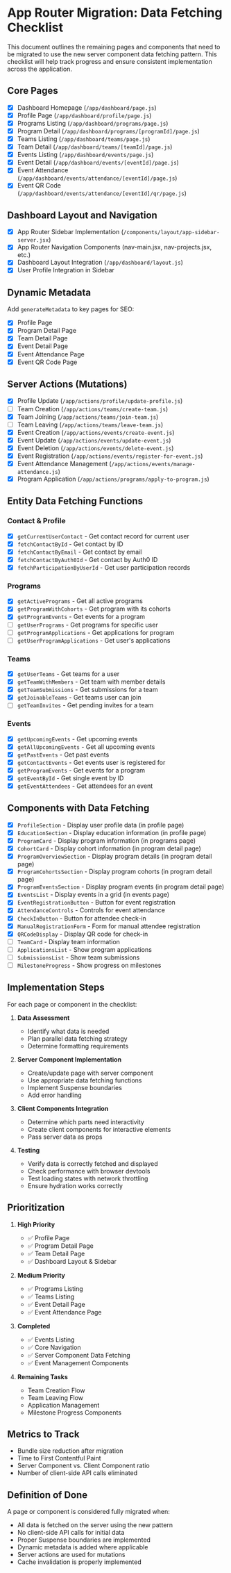 # App Router Migration: Data Fetching Checklist

This document outlines the remaining pages and components that need to be migrated to use the new server component data fetching pattern. This checklist will help track progress and ensure consistent implementation across the application.

## Core Pages

- [x] Dashboard Homepage (`/app/dashboard/page.js`)
- [x] Profile Page (`/app/dashboard/profile/page.js`)
- [x] Programs Listing (`/app/dashboard/programs/page.js`)
- [x] Program Detail (`/app/dashboard/programs/[programId]/page.js`)
- [x] Teams Listing (`/app/dashboard/teams/page.js`)
- [x] Team Detail (`/app/dashboard/teams/[teamId]/page.js`)
- [x] Events Listing (`/app/dashboard/events/page.js`)
- [x] Event Detail (`/app/dashboard/events/[eventId]/page.js`)
- [x] Event Attendance (`/app/dashboard/events/attendance/[eventId]/page.js`)
- [x] Event QR Code (`/app/dashboard/events/attendance/[eventId]/qr/page.js`)

## Dashboard Layout and Navigation

- [x] App Router Sidebar Implementation (`/components/layout/app-sidebar-server.jsx`)
- [x] App Router Navigation Components (nav-main.jsx, nav-projects.jsx, etc.)
- [x] Dashboard Layout Integration (`/app/dashboard/layout.js`)
- [x] User Profile Integration in Sidebar

## Dynamic Metadata

Add `generateMetadata` to key pages for SEO:

- [x] Profile Page
- [x] Program Detail Page
- [x] Team Detail Page
- [x] Event Detail Page
- [x] Event Attendance Page
- [x] Event QR Code Page

## Server Actions (Mutations)

- [x] Profile Update (`/app/actions/profile/update-profile.js`)
- [ ] Team Creation (`/app/actions/teams/create-team.js`)
- [x] Team Joining (`/app/actions/teams/join-team.js`)
- [ ] Team Leaving (`/app/actions/teams/leave-team.js`)
- [x] Event Creation (`/app/actions/events/create-event.js`)
- [x] Event Update (`/app/actions/events/update-event.js`)
- [x] Event Deletion (`/app/actions/events/delete-event.js`) 
- [x] Event Registration (`/app/actions/events/register-for-event.js`)
- [x] Event Attendance Management (`/app/actions/events/manage-attendance.js`)
- [x] Program Application (`/app/actions/programs/apply-to-program.js`)

## Entity Data Fetching Functions

### Contact & Profile
- [x] `getCurrentUserContact` - Get contact record for current user
- [x] `fetchContactById` - Get contact by ID
- [x] `fetchContactByEmail` - Get contact by email
- [x] `fetchContactByAuth0Id` - Get contact by Auth0 ID
- [x] `fetchParticipationByUserId` - Get user participation records

### Programs
- [x] `getActivePrograms` - Get all active programs
- [x] `getProgramWithCohorts` - Get program with its cohorts
- [x] `getProgramEvents` - Get events for a program
- [ ] `getUserPrograms` - Get programs for specific user
- [ ] `getProgramApplications` - Get applications for program
- [ ] `getUserProgramApplications` - Get user's applications

### Teams
- [x] `getUserTeams` - Get teams for a user
- [x] `getTeamWithMembers` - Get team with member details
- [x] `getTeamSubmissions` - Get submissions for a team
- [x] `getJoinableTeams` - Get teams user can join
- [ ] `getTeamInvites` - Get pending invites for a team

### Events
- [x] `getUpcomingEvents` - Get upcoming events
- [x] `getAllUpcomingEvents` - Get all upcoming events
- [x] `getPastEvents` - Get past events
- [x] `getContactEvents` - Get events user is registered for
- [x] `getProgramEvents` - Get events for a program
- [x] `getEventById` - Get single event by ID
- [x] `getEventAttendees` - Get attendees for an event

## Components with Data Fetching

- [x] `ProfileSection` - Display user profile data (in profile page)
- [x] `EducationSection` - Display education information (in profile page)
- [x] `ProgramCard` - Display program information (in programs page)
- [x] `CohortCard` - Display cohort information (in program detail page)
- [x] `ProgramOverviewSection` - Display program details (in program detail page)
- [x] `ProgramCohortsSection` - Display program cohorts (in program detail page)
- [x] `ProgramEventsSection` - Display program events (in program detail page)
- [x] `EventsList` - Display events in a grid (in events page)
- [x] `EventRegistrationButton` - Button for event registration
- [x] `AttendanceControls` - Controls for event attendance
- [x] `CheckInButton` - Button for attendee check-in
- [x] `ManualRegistrationForm` - Form for manual attendee registration
- [x] `QRCodeDisplay` - Display QR code for check-in
- [ ] `TeamCard` - Display team information
- [ ] `ApplicationsList` - Show program applications
- [ ] `SubmissionsList` - Show team submissions
- [ ] `MilestoneProgress` - Show progress on milestones

## Implementation Steps

For each page or component in the checklist:

1. **Data Assessment**
   - Identify what data is needed
   - Plan parallel data fetching strategy
   - Determine formatting requirements

2. **Server Component Implementation**
   - Create/update page with server component
   - Use appropriate data fetching functions
   - Implement Suspense boundaries
   - Add error handling

3. **Client Components Integration**
   - Determine which parts need interactivity
   - Create client components for interactive elements
   - Pass server data as props

4. **Testing**
   - Verify data is correctly fetched and displayed
   - Check performance with browser devtools
   - Test loading states with network throttling
   - Ensure hydration works correctly

## Prioritization

1. **High Priority**
   - ✅ Profile Page
   - ✅ Program Detail Page
   - ✅ Team Detail Page
   - ✅ Dashboard Layout & Sidebar

2. **Medium Priority**
   - ✅ Programs Listing
   - ✅ Teams Listing
   - ✅ Event Detail Page
   - ✅ Event Attendance Page

3. **Completed**
   - ✅ Events Listing
   - ✅ Core Navigation
   - ✅ Server Component Data Fetching
   - ✅ Event Management Components

4. **Remaining Tasks**
   - Team Creation Flow
   - Team Leaving Flow
   - Application Management
   - Milestone Progress Components

## Metrics to Track

- Bundle size reduction after migration
- Time to First Contentful Paint
- Server Component vs. Client Component ratio
- Number of client-side API calls eliminated

## Definition of Done

A page or component is considered fully migrated when:

- All data is fetched on the server using the new pattern
- No client-side API calls for initial data
- Proper Suspense boundaries are implemented
- Dynamic metadata is added where applicable
- Server actions are used for mutations
- Cache invalidation is properly implemented
